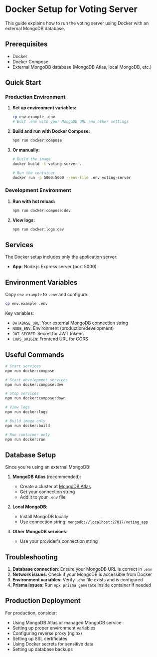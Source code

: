 # Docker Setup for Voting Server

This guide explains how to run the voting server using Docker with an external MongoDB database.

## Prerequisites

- Docker
- Docker Compose
- External MongoDB database (MongoDB Atlas, local MongoDB, etc.)

## Quick Start

### Production Environment

1. **Set up environment variables:**
   ```bash
   cp env.example .env
   # Edit .env with your MongoDB URL and other settings
   ```

2. **Build and run with Docker Compose:**
   ```bash
   npm run docker:compose
   ```

3. **Or manually:**
   ```bash
   # Build the image
   docker build -t voting-server .
   
   # Run the container
   docker run -p 5000:5000 --env-file .env voting-server
   ```

### Development Environment

1. **Run with hot reload:**
   ```bash
   npm run docker:compose:dev
   ```

2. **View logs:**
   ```bash
   npm run docker:logs:dev
   ```

## Services

The Docker setup includes only the application server:
- **App**: Node.js Express server (port 5000)

## Environment Variables

Copy `env.example` to `.env` and configure:

```bash
cp env.example .env
```

Key variables:
- `DATABASE_URL`: Your external MongoDB connection string
- `NODE_ENV`: Environment (production/development)
- `JWT_SECRET`: Secret for JWT tokens
- `CORS_ORIGIN`: Frontend URL for CORS

## Useful Commands

```bash
# Start services
npm run docker:compose

# Start development services
npm run docker:compose:dev

# Stop services
npm run docker:compose:down

# View logs
npm run docker:logs

# Build image only
npm run docker:build

# Run container only
npm run docker:run
```

## Database Setup

Since you're using an external MongoDB:

1. **MongoDB Atlas** (recommended):
   - Create a cluster at [MongoDB Atlas](https://www.mongodb.com/atlas)
   - Get your connection string
   - Add it to your `.env` file

2. **Local MongoDB**:
   - Install MongoDB locally
   - Use connection string: `mongodb://localhost:27017/voting_app`

3. **Other MongoDB services**:
   - Use your provider's connection string

## Troubleshooting

1. **Database connection**: Ensure your MongoDB URL is correct in `.env`
2. **Network issues**: Check if your MongoDB is accessible from Docker
3. **Environment variables**: Verify `.env` file exists and is configured
4. **Prisma issues**: Run `npx prisma generate` inside container if needed

## Production Deployment

For production, consider:
- Using MongoDB Atlas or managed MongoDB service
- Setting up proper environment variables
- Configuring reverse proxy (nginx)
- Setting up SSL certificates
- Using Docker secrets for sensitive data
- Setting up database backups 